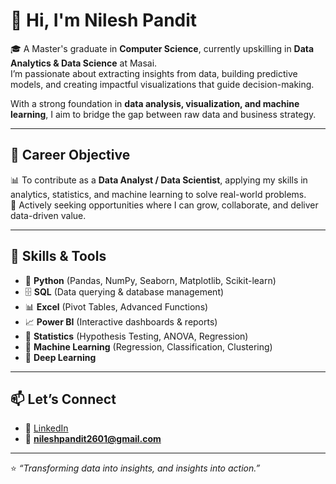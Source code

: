 # 👋 Hi, I'm Nilesh Pandit  

🎓 A Master's graduate in **Computer Science**, currently upskilling in **Data Analytics & Data Science** at Masai.  
I’m passionate about extracting insights from data, building predictive models, and creating impactful visualizations that guide decision-making.  

With a strong foundation in **data analysis, visualization, and machine learning**, I aim to bridge the gap between raw data and business strategy.  

---

## 🎯 Career Objective  
📊 To contribute as a **Data Analyst / Data Scientist**, applying my skills in analytics, statistics, and machine learning to solve real-world problems.  
🚀 Actively seeking opportunities where I can grow, collaborate, and deliver data-driven value.  

---

## 🧰 Skills & Tools  
- 🐍 **Python** (Pandas, NumPy, Seaborn, Matplotlib, Scikit-learn)  
- 🗄️ **SQL** (Data querying & database management)  
- 📊 **Excel** (Pivot Tables, Advanced Functions)  
- 📈 **Power BI** (Interactive dashboards & reports)  
- 📐 **Statistics** (Hypothesis Testing, ANOVA, Regression)  
- 🤖 **Machine Learning** (Regression, Classification, Clustering)  
- 🧠 **Deep Learning**  

---

## 📫 Let’s Connect  
- 💼 [LinkedIn](https://www.linkedin.com/in/nilesh-pandit-40a129234/)  
- 📧 **nileshpandit2601@gmail.com**  

---

⭐️ *“Transforming data into insights, and insights into action.”*  
